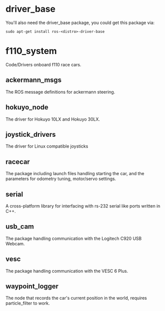# driver_base
You'll also need the driver_base package, you could get this package via:

```sudo apt-get install ros-<distro>-driver-base```

# f110_system
Code/Drivers onboard f110 race cars.

## ackermann_msgs
The ROS message definitions for ackermann steering.

## hokuyo_node
The driver for Hokuyo 10LX and Hokuyo 30LX.

## joystick_drivers
The driver for Linux compatible joysticks

## racecar
The package including launch files handling starting the car, and the parameters for odometry tuning, motor/servo settings.

## serial
A cross-platform library for interfacing with rs-232 serial like ports written in C++.

## usb_cam
The package handling communication with the Logitech C920 USB Webcam.

## vesc
The package handling communication with the VESC 6 Plus.

## waypoint_logger
The node that records the car's current position in the world, requires particle_filter to work.
